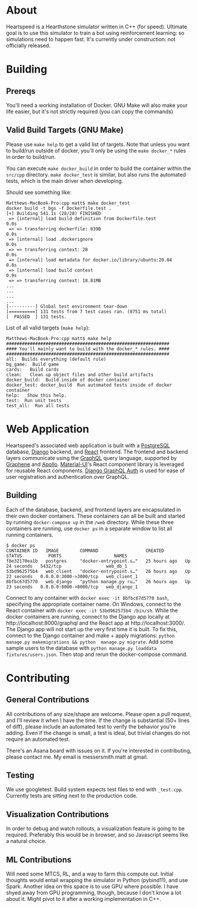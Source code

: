 # About
Heartspeed is a Hearthstone simulator written in C++ (for speed). Ultimate goal is to use this simulator to train a bot using reinforcement learning: so simulations need to happen fast.
It's currently under construction: not officially released.

# Building

## Prereqs

You'll need a working installation of Docker.
GNU Make will also make your life easier, but it's not strictly required (you can copy the commands)

## Valid Build Targets (GNU Make)

Please use `make help` to get a valid list of targets. Note that unless you want to build/run outside of docker, you'll
only be using the `make docker_*` rules in order to build/run.

You can execute `make docker_build` in order to build the container within the `src/cpp` directory.
`make docker_test` is similar, but also runs the automated tests, which is the main driver when developing.

Should see something like:

```
Matthews-MacBook-Pro:cpp matt$ make docker_test
docker build -t bgs -f Dockerfile.test .
[+] Building 541.1s (28/28) FINISHED                                                                                                                          
 => [internal] load build definition from Dockerfile.test                                                                                                0.0s
 => => transferring dockerfile: 839B                                                                                                                     0.0s
 => [internal] load .dockerignore                                                                                                                        0.0s
 => => transferring context: 2B                                                                                                                          0.0s
 => [internal] load metadata for docker.io/library/ubuntu:20.04                                                                                          0.8s
 => [internal] load build context                                                                                                                        0.9s
 => => transferring context: 18.81MB
...
...
...
...
[----------] Global test environment tear-down
[==========] 131 tests from 7 test cases ran. (8751 ms total)
[  PASSED  ] 131 tests.
```

List of all valid targets (`make help`):

```
Matthews-MacBook-Pro:cpp matt$ make help
##############################################################
#### You'll mainly want to build with the docker_* rules. ####
##############################################################
all:  Builds everything (default rule)
bg_game:  Build game
cards:   Build cards
clean:   Clean up object files and other build artifacts
docker_build:  Build inside of docker container
docker_test: docker_build  Run automated tests inside of docker container
help:   Show this help.
test:  Run unit tests
test_all:  Run all tests
```

# Web Application
Heartspeed's associated web application is built with a [PostgreSQL](https://www.postgresql.org/) database, [Django](https://www.djangoproject.com/) backend, and [React](https://reactjs.org/) frontend. The frontend and backend layers communicate using the [GraphQL](https://graphql.org/) query language, supported by [Graphene](https://docs.graphene-python.org/projects/django/en/latest/) and [Apollo](https://www.apollographql.com/docs/react/). [Material-UI](https://material-ui.com/)'s React component library is leveraged for reusable React components. [Django GraphQL Auth](https://django-graphql-auth.readthedocs.io/en/latest/) is used for ease of user registration and authentication over GraphQL.

## Building
Each of the database, backend, and frontend layers are encapsulated in their own docker containers. These containers can all be built and started by running `docker-compose up` in the `/web` directory. While these three containers are running, use `docker ps` in a separate window to list all running containers.
```
$ docker ps
CONTAINER ID   IMAGE        COMMAND                  CREATED        STATUS          PORTS                    NAMES
f8e32170ea1b   postgres     "docker-entrypoint.s…"   25 hours ago   Up 24 seconds   5432/tcp                 web_db_1
53bd962575b4   web_client   "docker-entrypoint.s…"   26 hours ago   Up 23 seconds   0.0.0.0:3000->3000/tcp   web_client_1
8bfbc67d5770   web_django   "python manage.py ru…"   26 hours ago   Up 23 seconds   0.0.0.0:8000->8000/tcp   web_django_1
```
Connect to any container with `docker exec -it 8bfbc67d5770 bash`, specifying the appropriate container name. On Windows, connect to the React container with `docker exec -it 53bd962575b4 /bin/sh`. While the docker containers are running, connect to the Django app locally at http://localhost:8000/graphql and the React app at http://localhost:3000/. The Django app will not start up the very first time it is built. To fix this, connect to the Django container and make + apply migrations: `python manage.py makemigrations && python  manage.py migrate`. Add some sample users to the database with `python manage.py loaddata fixtures/users.json`. Then stop and rerun the docker-compose command.


# Contributing

## General Contributions

All contributions of any size/shape are welcome. Please open a pull request, and I'll review it when I have the time.
If the change is substantial (50+ lines of diff), please include an automated test to verify the behavior you're adding.
Even if the change is small, a test is ideal, but trivial changes do not require an automated test.

There's an Asana board with issues on it. If you're interested in contributing, please contact me. My email is messersmith.matt at gmail.

## Testing

We use googletest. Build system expects test files to end with `_test.cpp`. Currently tests are sitting next to the production code.

## Visualization Contributions

In order to debug and watch rollouts, a visualization feature is going to be required. Preferably this would be in browser, and
so Javascript seems like a natural choice.

## ML Contributions

Will need some MTCS, RL, and a way to farm this compute out. Initial thoughts would entail wrapping the simulator in Python (pybind11),
and use Spark. Another idea on this space is to use GPU where possible. I have shyed away from GPU programming, though, because I don't know
a lot about it. Might pivot to it after a working implementation in C++.
